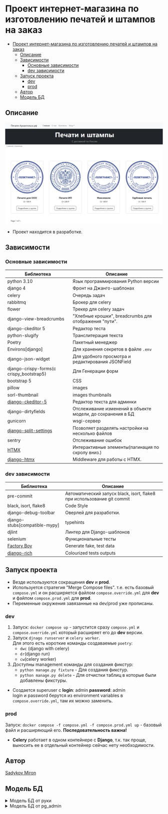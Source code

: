 # Проект интернет-магазина по изготовлению печатей и штампов на заказ
- [Проект интернет-магазина по изготовлению печатей и штампов на заказ](#проект-интернет-магазина-по-изготовлению-печатей-и-штампов-на-заказ)
  - [Описание](#описание)
  - [Зависимости](#зависимости)
    - [Основные зависимости](#основные-зависимости)
    - [dev зависимости](#dev-зависимости)
  - [Запуск проекта](#запуск-проекта)
    - [dev](#dev)
    - [prod](#prod)
  - [Автор](#автор)
  - [Модель БД](#модель-бд)
## Описание

![Картинка-Пример](images/img.png)
- Проект находится в разработке.

## Зависимости
### Основные зависимости
| Библиотека                                                                        | Описание                                                    |
| --------------------------------------------------------------------------------- | ----------------------------------------------------------- |
| python 3.10                                                                       | Язык программирования Python версии                         |
| django 4                                                                          | Фронт на Джанго-шаблонах                                    |
| celery                                                                            | Очередь задач                                               |
| rabbitmq                                                                          | Брокер для celery                                           |
| flower                                                                            | Трекер для celery задач                                     |
| django-view-breadcrumbs                                                           | "Хлебные крошки", breadcrumbs для отображения "пути".       |
| django-ckeditor 5                                                                 | Редактор теста                                              |
| python-slugify                                                                    | Транслитерация текста                                       |
| Poetry                                                                            | Пакетный менеджер                                           |
| Environs[django]                                                                  | Для хранения секретов в файле `.env`                        |
| django-json-widget                                                                | Для удобного просмотра и редактирования JSONField           |
| django-crispy-forms(c crispy_bootstrap5)                                          | Для Генерации форм                                          |
| bootstrap 5                                                                       | CSS                                                         |
| pillow                                                                            | images                                                      |
| sorl-thumbnail                                                                    | images thumbnails                                           |
| [django-ckeditor-5](https://github.com/hvlads/django-ckeditor-5)                  | Редактор текста для админки                                 |
| django-dirtyfields                                                                | Отслеживание изменений в объекте модели, до сохранения в БД |
| gunicorn                                                                          | wsgi-сервер                                                 |
| [django-split-settings](https://github.com/wemake-services/django-split-settings) | Позволяет разделять настройки на несколько файлов           |
| sentry                                                                            | Отслеживание ошибок                                         |
| [HTMX](https://htmx.org/)                                                         | Интерактивные элементы(пагинация по скролу вниз.)           |
| [django-htmx](https://github.com/adamchainz/django-htmx)                          | Middleware для работы с HTMX.                               |

### dev зависимости
| Библиотека                                               | Описание                                                                |
| -------------------------------------------------------- | ----------------------------------------------------------------------- |
| pre-commit                                               | Автоматический запуск black, isort, flake8 при использование git commit |
| black, isort, flake8                                     | Code Style                                                              |
| django-debug-toolbar                                     | Оверлей для разработки.                                                 |
| django-stubs[compatible-mypy]                            | typehints                                                               |
| djlint                                                   | Линтер для Django-шаблонов                                              |
| selenium                                                 | Функциональные тесты                                                    |
| [Factory Boy](https://github.com/FactoryBoy/factory_boy) | Generate fake, test data                                                |
| [django-rich](https://github.com/adamchainz/django-rich) | Colourized tests outputs                                                |

## Запуск проекта
- Везде используются сокращения **dev** и **prod**.
- Используется стратегия "Merge Compose files". т.е. есть базовый `compose.yml` и он расширяется файлом `compose.override.yml` для **dev** и файлом `compose.prod.yml` для **prod**.
- Переменные окружения завязанные на dev/prod уже прописаны.

### dev
1. Запуск: `docker compose up` - запустится сразу `compose.yml` и `compose.override.yml` который расширяет его до **dev** версии.
2. Запуск `djnago runserver` и `celery worker`.\
Для этого есть короткие команды создаваемые `poetry`:
     - `dwc` (django with celery)
     - `dr`(django run)
     - `cw`(celery worker)
3. Доступны management команды для создания фикстур:
   -  `python manage.py fixture` - Для создания фикстур.
   -  `python manage.py delete` - Для отчистки таблиц в которые были добавлены фикстуры.
- Создается superuser с **login**: admin **password**: admin\
  login и password берутся из environment variables в `compose.override.yml`, там их можно заменить.


### prod
Запуск: `docker compose -f compose.yml -f compose.prod.yml up` - базовый файл и расширяющий его. __Последовательность важна!__
- **Celery** работает в одном контейнере с **Django**, т.к. так проще, выносить ее в отдельный контейнер сейчас нету необходимости.
## Автор

[Sadykov Miron](https://github.com/Reagent992)


## Модель БД

<details>
  <summary>Модель БД от руки</summary>
  <img src="images/models.png" alt="Модель БД от руки">
  Так же доступен оригинальный файл в excalidraw-формате.

</details>
<details>
  <summary>Модель БД от pg_admin</summary>
  <img src="images/db_by_pg_admin.png" alt="Модель БД от pg_admin">

</details>
